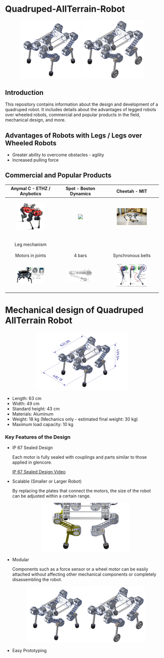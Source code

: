 # Quadruped-AllTerrain-Robot
<p align="center" width="100%">
 <img width="40%" src=Images/q1.png>
 <img width="40%" src=Images/q4.png>
</p>

## Introduction

This repository contains information about the design and development of a quadruped robot. It includes details about the advantages of legged robots over wheeled robots, commercial and popular products in the field, mechanical design, and more.

## Advantages of Robots with Legs / Legs over Wheeled Robots

- Greater ability to overcome obstacles - agility
- Increased pulling force

## Commercial and Popular Products

| Anymal C - ETHZ / Anybotics | Spot - Boston Dynamics | Cheetah - MIT |
| :--------------------------: | :---------------------: | :------------: |
| <p align="center" width="100%"><img width="60%" src=Images/anybotic1.png></p> | <p align="center" width="100%"><img width="60%" src=Images/spot.png></p> | <p align="center" width="100%"><img width="60%" src=Images/cheetah.png></p> |
| <p align="center" colspan="3">Leg mechanism</p> |
| Motors in joints | 4 bars| Synchronous belts | 
| <p align="center" width="100%"><img width="60%" src=Images/anymal_leg.jpeg></p> | <p align="center" width="100%"><img width="60%" src=Images/spot_leg.png></p> | <p align="center" width="100%"><img width="60%" src=Images/cheetah_leg.png></p> |

# Mechanical design of Quadruped AllTerrain Robot

<p align="center" width="100%">
 <img width="60%" src=Images/q3.png>
</p>

- Length: 63 cm
- Width: 49 cm
- Standard height: 43 cm
- Materials: Aluminum
- Weight: 18 kg (Mechanics only - estimated final weight: 30 kg)
- Maximum load capacity: 10 kg

### Key Features of the Design

- IP 67 Sealed Design
    
    Each motor is fully sealed with couplings and parts similar to those applied in glencore.
    
    [IP 67 Sealed Design Video](https://s3-us-west-2.amazonaws.com/secure.notion-static.com/49d81742-1673-4bda-9f90-24660ee9b832/VID_20220103_170911.mp4)
    
- Scalable (Smaller or Larger Robot)
    
    By replacing the plates that connect the motors, the size of the robot can be adjusted within a certain range.
    <p align="center" width="100%">
     <img width="60%" src=Images/q5.png>
    </p>
    
- Modular
    
    Components such as a force sensor or a wheel motor can be easily attached without affecting other mechanical components or completely disassembling the robot.
    <p align="center" width="100%">
     <img width="40%" src=Images/q1.png>
     <img width="40%" src=Images/q4.png>
    </p>

- Easy Prototyping
